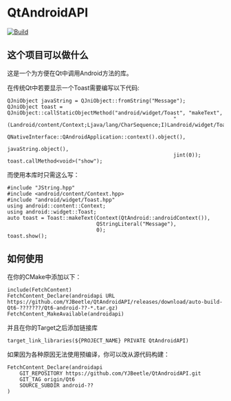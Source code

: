# QtAndroidAPI

[![Build](https://github.com/YJBeetle/QtAndroidAPI/actions/workflows/Build-Qt6.yaml/badge.svg?branch=Qt6)](https://github.com/YJBeetle/QtAndroidAPI/actions/workflows/Build-Qt6.yaml)

## 这个项目可以做什么

这是一个为方便在Qt中调用Android方法的库。

在传统Qt中若要显示一个Toast需要编写以下代码:

    QJniObject javaString = QJniObject::fromString("Message");
    QJniObject toast = QJniObject::callStaticObjectMethod("android/widget/Toast", "makeText",
                                                          "(Landroid/content/Context;Ljava/lang/CharSequence;I)Landroid/widget/Toast;",
                                                          QNativeInterface::QAndroidApplication::context().object(),
                                                          javaString.object(),
                                                          jint(0));
    toast.callMethod<void>("show");

而使用本库时只需这么写：

    #include "JString.hpp"
    #include <android/content/Context.hpp>
    #include "android/widget/Toast.hpp"
    using android::content::Context;
    using android::widget::Toast;
    auto toast = Toast::makeText(Context(QtAndroid::androidContext()),
                                 QStringLiteral("Message"),
                                 0);
    toast.show();

## 如何使用

在你的CMake中添加以下：

    include(FetchContent)
    FetchContent_Declare(androidapi URL https://github.com/YJBeetle/QtAndroidAPI/releases/download/auto-build-Qt6-???????/Qt6-android-??-*.tar.gz)
    FetchContent_MakeAvailable(androidapi)

并且在你的Target之后添加链接库

    target_link_libraries(${PROJECT_NAME} PRIVATE QtAndroidAPI)

如果因为各种原因无法使用预编译，你可以改从源代码构建：

    FetchContent_Declare(androidapi
        GIT_REPOSITORY https://github.com/YJBeetle/QtAndroidAPI.git
        GIT_TAG origin/Qt6
        SOURCE_SUBDIR android-??
    )
